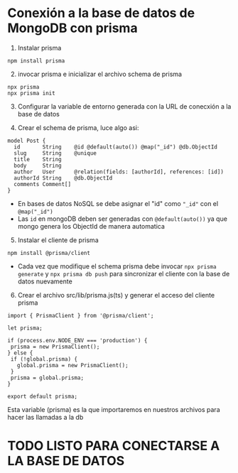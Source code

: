 # Conexión a la base de datos de MongoDB con prisma

1. Instalar prisma

```npm install prisma```

2. invocar prisma e inicializar el archivo schema de prisma

```
npx prisma
npx prisma init
```

3. Configurar la variable de entorno generada con la URL de conecxión a la base de datos

4. Crear el schema de prisma, luce algo asi:

```
model Post {
  id       String    @id @default(auto()) @map("_id") @db.ObjectId
  slug     String    @unique
  title    String
  body     String
  author   User      @relation(fields: [authorId], references: [id])
  authorId String    @db.ObjectId
  comments Comment[]
}
```

- En bases de datos NoSQL se debe asignar el "id" como ```"_id"``` con el ```@map("_id")```
- Las ```id``` en mongoDB deben ser generadas con ```@default(auto())``` ya que mongo genera los ObjectId de manera automatica

5. Instalar el cliente de prisma

```npm install @prisma/client```

 - Cada vez que modifique el schema prisma debe invocar ```npx prisma generate``` y ```npx prisma db push``` para sincronizar el cliente con la base de datos nuevamente

 6. Crear el archivo src/lib/prisma.js(ts) y generar el acceso del cliente prisma 

 ```
 import { PrismaClient } from '@prisma/client';

let prisma;

if (process.env.NODE_ENV === 'production') {
  prisma = new PrismaClient();
} else {
  if (!global.prisma) {
    global.prisma = new PrismaClient();
  }
  prisma = global.prisma;
}

export default prisma;
```

Esta variable (prisma) es la que importaremos en nuestros archivos para hacer las llamadas a la db

# TODO LISTO PARA CONECTARSE A LA BASE DE DATOS






